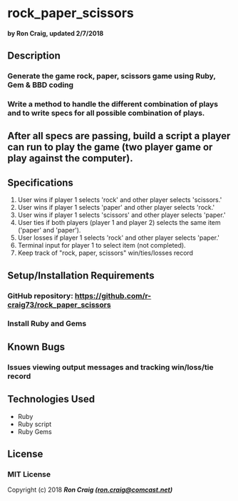 # rock_paper_scissors

#### by Ron Craig, updated 2/7/2018

## Description
### Generate the game rock, paper, scissors game using Ruby, Gem & BBD coding

### Write a method to handle the different combination of plays and to write specs for all possible combination of plays.

## After all specs are passing, build a script a player can run to play the game (two player game or play against the computer).

## Specifications

1. User wins if player 1 selects 'rock' and other player selects 'scissors.'
2. User wins if player 1 selects 'paper' and other player selects 'rock.'
3. User wins if player 1 selects 'scissors' and other player selects 'paper.'
4. User ties if both players (player 1 and player 2) selects the same item ('paper' and 'paper').
5. User losses if player 1 selects 'rock' and other player selects 'paper.'
6. Terminal input for player 1 to select item (not completed).
7. Keep track of "rock, paper, scissors" win/ties/losses record

## Setup/Installation Requirements
### GitHub repository: https://github.com/r-craig73/rock_paper_scissors
### Install Ruby and Gems

## Known Bugs
### Issues viewing output messages and tracking win/loss/tie record

## Technologies Used
* Ruby
* Ruby script
* Ruby Gems

## License
### MIT License

Copyright (c) 2018 **_Ron Craig (ron.craig@comcast.net)_**
